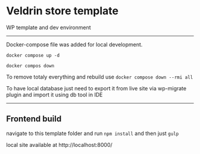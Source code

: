 # Veldrin store template
WP template and dev environment

---

Docker-compose file was added for local development.

`docker compose up -d`

`docker compos down`

To remove totaly everything and rebuild use `docker compose down --rmi all`

To have local database just need to export it from live site via wp-migrate plugin and import it using db tool in IDE

---

## Frontend build

navigate to this template folder and run `npm install` and then just `gulp`

local site available at http://localhost:8000/
